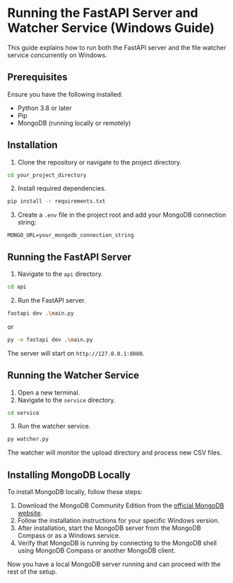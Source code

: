 # Running the FastAPI Server and Watcher Service (Windows Guide)

This guide explains how to run both the FastAPI server and the file watcher service concurrently on Windows.

## Prerequisites
Ensure you have the following installed:
- Python 3.8 or later
- Pip
- MongoDB (running locally or remotely)

## Installation

1. Clone the repository or navigate to the project directory.
```sh
cd your_project_directory
```

2. Install required dependencies.
```sh
pip install -r requirements.txt
```

3. Create a `.env` file in the project root and add your MongoDB connection string:
```
MONGO_URL=your_mongodb_connection_string
```

## Running the FastAPI Server

1. Navigate to the `api` directory.
```sh
cd api
```
2. Run the FastAPI server.
```sh
fastapi dev .\main.py
```
or
```sh
py -m fastapi dev .\main.py
```

The server will start on `http://127.0.0.1:8000`.

## Running the Watcher Service

1. Open a new terminal.
2. Navigate to the `service` directory.
```sh
cd service
```
3. Run the watcher service.
```sh
py watcher.py
```
The watcher will monitor the upload directory and process new CSV files.

## Installing MongoDB Locally

To install MongoDB locally, follow these steps:

1. Download the MongoDB Community Edition from the [official MongoDB website](https://www.mongodb.com/products/self-managed/community-edition).
2. Follow the installation instructions for your specific Windows version.
3. After installation, start the MongoDB server from the MongoDB Compass or as a Windows service.
4. Verify that MongoDB is running by connecting to the MongoDB shell using MongoDB Compass or another MongoDB client.

Now you have a local MongoDB server running and can proceed with the rest of the setup.
